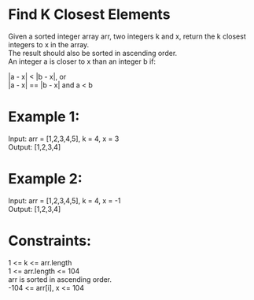 # Find K Closest Elements

Given a sorted integer array arr, two integers k and x, return the k closest integers to x in the array.  
The result should also be sorted in ascending order.  
An integer a is closer to x than an integer b if:  
  
|a - x| < |b - x|, or  
|a - x| == |b - x| and a < b
 

# Example 1:
Input: arr = [1,2,3,4,5], k = 4, x = 3  
Output: [1,2,3,4]  

# Example 2:
Input: arr = [1,2,3,4,5], k = 4, x = -1  
Output: [1,2,3,4]
 

# Constraints:
1 <= k <= arr.length  
1 <= arr.length <= 104  
arr is sorted in ascending order.  
-104 <= arr[i], x <= 104